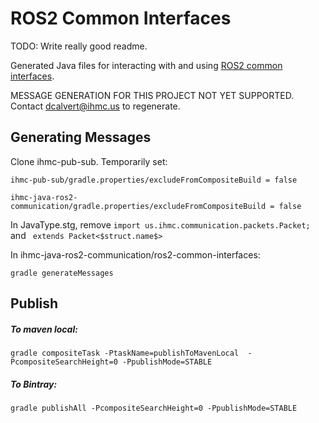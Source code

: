 # ROS2 Common Interfaces

TODO: Write really good readme.

Generated Java files for interacting with and using [ROS2 common interfaces](https://github.com/ros2/common_interfaces).

MESSAGE GENERATION FOR THIS PROJECT NOT YET SUPPORTED. Contact dcalvert@ihmc.us to regenerate.

## Generating Messages

Clone ihmc-pub-sub. Temporarily set:

`ihmc-pub-sub/gradle.properties/excludeFromCompositeBuild = false`

`ihmc-java-ros2-communication/gradle.properties/excludeFromCompositeBuild = false`

In JavaType.stg, remove `import us.ihmc.communication.packets.Packet;` and ` extends Packet<$struct.name$>`

In ihmc-java-ros2-communication/ros2-common-interfaces:

`gradle generateMessages`

## Publish
##### To maven local:

`gradle compositeTask -PtaskName=publishToMavenLocal  -PcompositeSearchHeight=0 -PpublishMode=STABLE`

##### To Bintray:

`gradle publishAll -PcompositeSearchHeight=0 -PpublishMode=STABLE`
